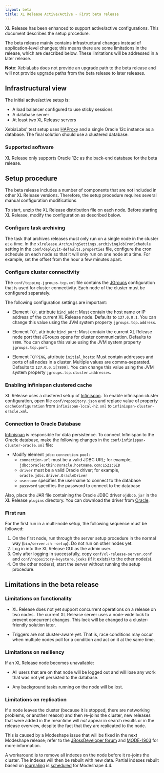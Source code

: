 ```yaml
---
layout: beta
title: XL Release Active/Active - First beta release
---
```


XL Release has been enhanced to support active/active configurations. This document describes the setup procedure.

The beta release mainly contains infrastructural changes instead of application-level changes; this means there are some limitations in the release, which are described below. These limitations will be addressed in a later release.

**Note:** XebiaLabs does not provide an upgrade path to the beta release and will not provide upgrade paths from the beta release to later releases.

## Infrastructural view

The initial active/active setup is:

* A load balancer configured to use sticky sessions
* A database server
* At least two XL Release servers

XebiaLabs' test setup uses [HAProxy](http://www.haproxy.org/) and a single Oracle 12c instance as a database. The final solution should use a clustered database.

### Supported software

XL Release only supports Oracle 12c as the back-end database for the beta release.

## Setup procedure

The beta release includes a number of components that are not included in other XL Release versions. Therefore, the setup procedure requires several manual configuration modifications.

To start, unzip the XL Release distribution file on each node. Before starting XL Release, modify the configuration as described below.

### Configure task archiving

The task that archives releases must only run on a single node in the cluster at a time. In the `xlrelease.ArchivingSettings.archivingJobCronSchedule` setting in the `conf/deployit-defaults.properties` file, configure the cron schedule on each node so that it will only run on one node at a time. For example, set the offset from the hour a few minutes apart.

### Configure cluster connectivity

The `conf/tcpping-jgroups-tcp.xml` file contains the [JGroups](http://www.jgroups.org/) configuration that is used for cluster connectivity. Each node of the cluster must be configured separately.

The following configuration settings are important:

* Element `TCP`, attribute `bind_addr`: Must contain the host name or IP address of the current XL Release node. Defaults to `127.0.0.1`. You can change this value using the JVM system property `jgroups.tcp.address`. 

* Element `TCP`, attribute `bind_port`: Must contain the current XL Release node port that JGroups opens for cluster communication. Defaults to `7800`. You can change this value using the JVM system property `jgroups.tcp.port`.

* Element `TCPPING`, attribute `initial_hosts`: Must contain addresses and ports of all nodes in a cluster. Multiple values are comma-separated. Defaults to `127.0.0.1[7800]`. You can change this value using the JVM system property `jgroups.tcp.cluster.addresses`.

### Enabling infinispan clustered cache

XL Release uses a clustered setup of [Infinispan](http://infinispan.org/). To enable infinispan cluster configuration, open file `conf/repository.json` and replace value of property `cacheConfiguration` from `infinispan-local-h2.xml` to `infinispan-cluster-oracle.xml`.

### Connection to Oracle Database

[Infinispan](http://infinispan.org/) is responsible for data persistence. To connect Infinispan to the Oracle database, make the following changes in the `conf/infinispan-cluster-oracle.xml` file:

* Modify element `jdbc:connection-pool`:
    * `connection-url` must be a valid JDBC URL; for example, `jdbc:oracle:thin:@oracle.hostname.com:1521:SID`
    * `driver` must be a valid Oracle driver; for example, `oracle.jdbc.driver.OracleDriver`
    * `username` specifies the username to connect to the database
    * `password` specifies the password to connect to the database

Also, place the JAR file containing the Oracle JDBC driver `ojdbc6.jar` in the XL Release `plugins` directory. You can download the driver from [Oracle](http://www.oracle.com/technetwork/database/features/jdbc/jdbc-drivers-12c-download-1958347.html).

### First run

For the first run in a multi-node setup, the following sequence must be followed:

1. On the first node, run through the server setup procedure in the normal way (`bin/server.sh -setup`). Do not run on other nodes yet.
1. Log in into the XL Release GUI as the admin user.
1. Only after logging in successfully, copy `conf/xl-release-server.conf` and `conf/repository-keystore.jceks` (if it exists) to the other node(s).
1. On the other node(s), start the server without running the setup procedure.

## Limitations in the beta release

### Limitations on functionality

* XL Release does not yet support concurrent operations on a release on two nodes. The current XL Release server uses a node-wide lock to prevent concurrent changes. This lock will be changed to a cluster-friendly solution later.

* Triggers are not cluster-aware yet. That is, race conditions may occur when multiple nodes poll for a condition and act on it at the same time.

### Limitations on resiliency

If an XL Release node becomes unavailable:

* All users that are on that node will be logged out and will lose any work that was not yet persisted to the database.

* Any background tasks running on the node will be lost.

### Limitations on replication

If a node leaves the cluster (because it is stopped, there are networking problems, or another reason) and then re-joins the cluster, new releases that were added in the meantime will *not* appear in search results or in the release overview, despite the fact that they are replicated to the node.

This is caused by a Modeshape issue that will be fixed in the next Modeshape release; refer to the [JBossDeveloper forum](https://developer.jboss.org/message/936937) and [MODE-1903](https://issues.jboss.org/browse/MODE-1903) for more information.

A workaround is to remove all indexes on the node before it re-joins the cluster. The indexes will then be rebuilt with new data. Partial indexes rebuilt based on [journaling](https://docs.jboss.org/author/display/MODE40/Journaling) is [scheduled](https://issues.jboss.org/browse/MODE-1903) for Modeshape 4.4.

